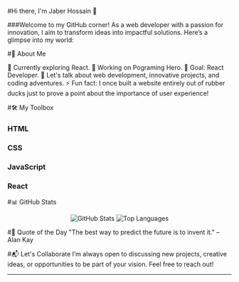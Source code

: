 #Hi there, I'm Jaber Hossain 👋


###Welcome to my GitHub corner! As a web developer with a passion for innovation, I aim to transform ideas into impactful solutions. Here’s a glimpse into my world:


#🌟 About Me

🌱 Currently exploring React.
💼 Working on Pograming Hero.
🎯 Goal: React Developer.
💬 Let's talk about web development, innovative projects, and coding adventures.
⚡ Fun fact: I once built a website entirely out of rubber ducks just to prove a point about the importance of user experience!



#🛠️ My Toolbox

### HTML
### CSS
### JavaScript
### React


#📊 GitHub Stats
<div align="center">
  <img src="https://github-readme-stats.vercel.app/api?username=yourusername&show_icons=true&theme=radical" alt="GitHub Stats" />
  <img src="https://github-readme-stats.vercel.app/api/top-langs/?username=yourusername&layout=compact&theme=radical" alt="Top Languages" />
</div>


#🌱 Quote of the Day
"The best way to predict the future is to invent it." – Alan Kay


#📬 Let's Collaborate
I’m always open to discussing new projects, creative ideas, or opportunities to be part of your vision. Feel free to reach out!


<hr/>



<!---
Developer-Jaber/Developer-Jaber is a ✨ special ✨ repository because its `README.md` (this file) appears on your GitHub profile.
You can click the Preview link to take a look at your changes.
--->
